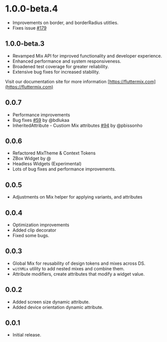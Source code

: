 # 1.0.0-beta.4

- Improvements on border, and borderRadius utitlies.
- Fixes issue [#179](https://github.com/conceptadev/mix/issues/179)

## 1.0.0-beta.3

- Revamped Mix API for improved functionality and developer experience.
- Enhanced performance and system responsiveness.
- Broadened test coverage for greater reliability.
- Extensive bug fixes for increased stability.

Visit our documentation site for more information [https://fluttermix.com](https://fluttermix.com)

## 0.0.7

- Performance improvements
- Bug fixes [#59](https://github.com/leoafarias/mix/issues/59) by @bdlukaa
- InheritedAttribute - Custiom Mix attributes [#94](https://github.com/leoafarias/mix/pull/94) by @pbissonho

## 0.0.6

- Refactored MixTheme & Context Tokens
- ZBox Widget by @
- Headless Widgets (Experimental)
- Lots of bug fixes and performance improvements.

## 0.0.5

- Adjustments on Mix helper for applying variants, and attributes

## 0.0.4

- Optimization improvements
- Added clip decorator
- Fixed some bugs.

## 0.0.3

- Global Mix for reusability of design tokens and mixes across DS.
- `withMix` utility to add nested mixes and combine them.
- Attribute modifiers, create attributes that modify a widget value.

## 0.0.2

- Added screen size dynamic attribute.
- Added device orientation dynamic attribute.

## 0.0.1

- Initial release.
